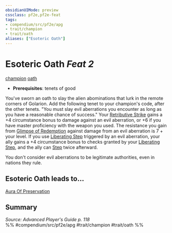```yaml
---
obsidianUIMode: preview
cssclass: pf2e,pf2e-feat
tags:
- compendium/src/pf2e/apg
- trait/champion
- trait/oath
aliases: ["Esoteric Oath"]
---
```

# Esoteric Oath  *Feat 2*  
[champion](../../Rules/traits/champion.md)  [oath](../../Rules/traits/oath.md)  

- **Prerequisites**: tenets of good

You've sworn an oath to slay the alien abominations that lurk in the remote corners of Golarion. Add the following tenet to your champion's code, after the other tenets. "You must slay evil aberrations you encounter as long as you have a reasonable chance of success." Your [Retributive Strike](../../Rules/actions/retributive-strike.md) gains a +4 circumstance bonus to damage against an evil aberration, or +6 if you have master proficiency with the weapon you used. The resistance you gain from [Glimpse of Redemption](../../Rules/actions/glimpse-of-redemption.md) against damage from an evil aberration is 7 + your level. If you use [Liberating Step](../../Rules/actions/liberating-step.md) triggered by an evil aberration, your ally gains a +4 circumstance bonus to checks granted by your [Liberating Step](../../Rules/actions/liberating-step.md), and the ally can [Step](../../Rules/actions/step.md) twice afterward.

You don't consider evil aberrations to be legitimate authorities, even in nations they rule.

## Esoteric Oath leads to...

[Aura Of Preservation](aura-of-preservation-apg.md)

## Summary

*Source: Advanced Player's Guide p. 118*  
%% #compendium/src/pf2e/apg #trait/champion #trait/oath %%